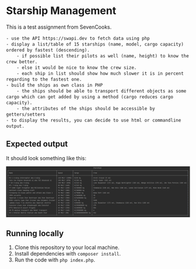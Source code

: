 # Starship Management

This is a test assignment from SevenCooks.

````
- use the API https://swapi.dev to fetch data using php 
- display a list/table of 15 starships (name, model, cargo capacity) ordered by fastest (descending).
    - if possible list their pilots as well (name, height) to know the crew better.
    - else it would be nice to know the crew size.
    - each ship in list should show how much slower it is in percent regarding to the fastest one.
- build the ships as own class in PHP
    - the ships should be able to transport different objects as some cargo which can get added by using a method (cargo reduces cargo capacity).
    - the attributes of the ships should be accessible by getters/setters            
- to display the results, you can decide to use html or commandline output.
````

## Expected output

It should look something like this:

![Expected output](img/output.png)

## Running locally

1. Clone this repository to your local machine.
2. Install dependencies with ``composer install``.
3. Run the code with ``php index.php``.
